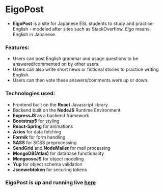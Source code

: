 # EigoPost

- **EigoPost** is a site for Japanese ESL students to study and practice English - modeled after sites such as StackOverflow. _Eigo_ means English in Japanese.

### Features:

  - Users can post English grammar and usage questions to be answered/commented on by other 
users.
  - Users can also write short news or fictional stories to practice writing English.
  - Users can then vote these answers/comments wers up or down.

### Technologies used:

  - Frontend built on the **React** Javascript library
  - Backend built on the **NodeJS** Runtime Environment
  - **ExpressJS** as a backend framework
  - **Bootstrap5** for styling
  - **React-Spring** for animations
  - **Axios** for data fetching
  - **Formik** for form handling
  - **SASS** for SCSS preprocessing
  - **SendGrid** and **NodeMailer** for mail processing
  - **MongoDB(Atlas)** for database functionality
  - **MongooseJS** for object modeling
  - **Yup** for object schema validation
  - **Jsonwebtoken** for securing tokens

### EigoPost is up and running live [here](https://eigopost.com)
